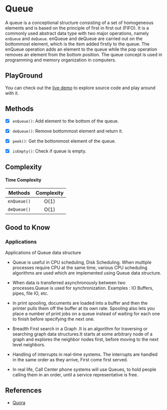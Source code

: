 # Queue

A queue is a conceptional structure consisting of a set of homogeneous elements and is based on the principle of first
in first out (FIFO). It is a commonly used abstract data type with two major operations, namely `enQueue` and `deQueue`.
enQueue and deQueue are carried out on the bottommost element, which is the item  added firstly to the queue.
The enQueue operation adds an element to the queue while the pop operation removes an element from the bottom position.
The queue concept is used in programming and memory organization in computers.


## PlayGround
You can check out the [live demo](https://repl.it/@IlkinHuseynoff/Data-Structure-Queue) to explore source code and play around with it. 


## Methods

- [x] `enQueue()`: Add element to the bottom of the queue.
- [x] `deQueue()`: Remove bottommost element and return it.
- [x] `peek()`: Get the bottommost element of the queue.
- [x] `isEmpty()`: Check if queue is empty.


## Complexity

#### Time Complexity

| Methods      | Complexity |  
| :----------: | :----------------: |  
| `enQueue()`  |      O(1)          |  
| `deQueue()`  |      O(1)          |  

 


## Good to Know

### Applications
Applications of Queue data structure

- Queue is useful in CPU scheduling, Disk Scheduling. When multiple processes require CPU at the same time, 
various CPU scheduling algorithms are used which are implemented using Queue data structure.

- When data is transferred asynchronously between two processes.Queue is used for synchronization.
Examples : IO Buffers, pipes, file IO, etc.

- In print spooling, documents are loaded into a buffer and then the printer pulls them off the buffer at its own rate.
Spooling also lets you place a number of print jobs on a queue instead of waiting for each one to finish before 
specifying the next one.

- Breadth First search in a Graph .It is an algorithm for traversing or searching graph data structures.It starts at 
some arbitrary node of a graph and explores the neighbor nodes first, before moving to the next level neighbors.

- Handling of interrupts in real-time systems. The interrupts are handled in the same order as they arrive, 
First come first served.

- In real life, Call Center phone systems will use Queues, to hold people calling them in an order, until a service 
representative is free.


## References

- [Quora](https://www.quora.com/What-are-the-applications-of-queues)